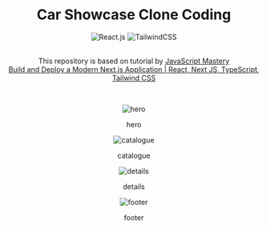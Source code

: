 <div align="center">
  <h1>
    Car Showcase Clone Coding
  </h1>

  <div>
    <img src="https://img.shields.io/badge/Next_JS-black?style=for-the-badge&logo=nextdotjs&logoColor=white" alt="React.js" />
    <img src="https://img.shields.io/badge/Tailwind_CSS-38B2AC?style=for-the-badge&logo=tailwind-css&logoColor=white" alt="TailwindCSS" />
  </div>
  <br />

  <p>
    This repository is based on tutorial by 
    <a href="https://www.youtube.com/@javascriptmastery" target="_blank">JavaScript Mastery</a> <br />
    <a href="https://www.youtube.com/watch?v=pUNSHPyVryU" target="_blank">Build and Deploy a Modern Next.js Application | React, Next JS, TypeScript, Tailwind CSS</a>
  </p>

  <br />

  <img
    src="https://github.com/miinhho/car_showcase_clonecoding/blob/master/images/hero.png?raw=true"
    alt="hero"
  />
  <p>hero</p>
  <img
    src="https://github.com/miinhho/car_showcase_clonecoding/blob/master/images/catalogue.png?raw=true"
    alt="catalogue"
  />
  <p>catalogue</p>
  <img
    src="https://github.com/miinhho/car_showcase_clonecoding/blob/master/images/details.png?raw=true"
    alt="details"
  />
  <p>details</p>
  <img
    src="https://github.com/miinhho/car_showcase_clonecoding/blob/master/images/footer.png?raw=true"
    alt="footer"
  />
  <p>footer</p>
</div>